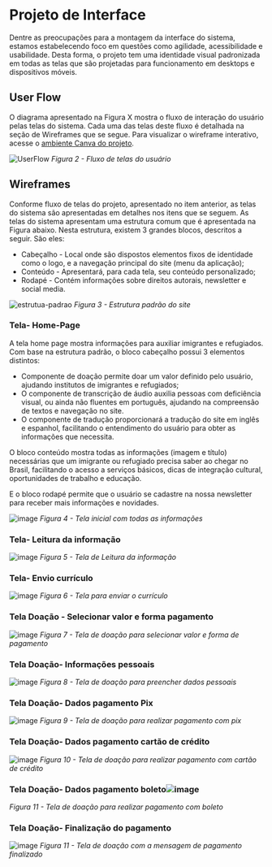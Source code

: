 
# Projeto de Interface

Dentre as preocupações para a montagem da interface do sistema, estamos estabelecendo foco em questões como agilidade, acessibilidade e usabilidade. Desta forma, o projeto tem uma identidade visual padronizada em todas as telas que são projetadas para funcionamento em desktops e dispositivos móveis.


## User Flow
O diagrama apresentado na Figura X mostra o fluxo de interação do usuário pelas telas do sistema. Cada uma das telas deste fluxo é detalhada na seção de Wireframes que se segue. Para visualizar o wireframe interativo, acesse o [ambiente Canva do projeto](https://www.canva.com/design/DAFfUhRQzJM/slz_UaO9ao0CTZFsXiB_Bg/edit?analyticsCorrelationId=982b0837-b935-4070-9337-4f9de4c075ed).

![UserFlow](https://user-images.githubusercontent.com/93337008/232207355-f43b1a5c-55d9-4b75-91f8-fe0e238befd4.PNG)
*Figura 2 - Fluxo de telas do usuário*


## Wireframes
Conforme fluxo de telas do projeto, apresentado no item anterior, as telas do sistema são apresentadas em detalhes nos itens que se seguem. As telas do sistema apresentam uma estrutura comum que é apresentada na Figura abaixo. Nesta estrutura, existem 3 grandes blocos, descritos a seguir. São eles:

- Cabeçalho - Local onde são dispostos elementos fixos de identidade como o logo, e a navegação principal do site (menu da aplicação); 
- Conteúdo -  Apresentará, para cada tela, seu conteúdo personalizado;
- Rodapé -  Contém informações sobre direitos autorais, newsletter e social media.

![estrutua-padrao](https://user-images.githubusercontent.com/93337008/232315869-01305876-2750-4d61-9b16-63a0b154256b.PNG)
*Figura 3 - Estrutura padrão do site*

### Tela- Home-Page
A tela home page mostra informações para auxiliar imigrantes e refugiados.
Com base na estrutura padrão, o bloco cabeçalho possui 3 elementos distintos:
- Componente de doação permite doar um valor definido pelo usuário, ajudando institutos de imigrantes e refugiados;
- O componente de transcrição de áudio auxilia pessoas com deficiência visual, ou ainda não fluentes em português, ajudando na compreensão de textos e navegação no site.
- O componente de tradução proporcionará a tradução do site em inglês e espanhol, facilitando o entendimento do usuário para obter as informações que necessita.

O bloco conteúdo mostra todas as informações (imagem e título) necessárias que um imigrante ou refugiado precisa saber ao chegar no Brasil, facilitando o acesso a serviços básicos, dicas de integração cultural, oportunidades de trabalho e educação.

E o bloco rodapé permite que o usuário se cadastre na nossa newsletter para receber mais informações e novidades.

![image](https://user-images.githubusercontent.com/93337008/232316113-1e9db7f4-17ef-4202-ac0c-9b87dbc94639.png)
*Figura 4 - Tela inicial com todas as informações*


### Tela- Leitura da informação
![image](https://user-images.githubusercontent.com/93337008/232530638-a7a08afc-4bb7-4cc1-970c-b353c5f5040b.png)
*Figura 5 - Tela de Leitura da informação*

### Tela- Envio currículo
![image](https://user-images.githubusercontent.com/93337008/232544007-a996f77b-1453-4c5b-929e-ead8c5adc4ff.png)
*Figura 6 - Tela para enviar o currículo*

### Tela Doação - Selecionar valor e forma pagamento

![image](https://user-images.githubusercontent.com/93337008/232529636-493b6a72-fb69-465b-a4a4-822e4fa82b7e.png)
*Figura 7 - Tela de doação para selecionar valor e forma de pagamento*

### Tela Doação- Informações pessoais
![image](https://user-images.githubusercontent.com/93337008/232531674-e4b8217e-d0b1-4df4-a4af-0cfb8625a7cc.png)
*Figura 8 - Tela de doação para preencher dados pessoais*

### Tela Doação- Dados pagamento Pix
![image](https://user-images.githubusercontent.com/93337008/232532624-ebf78f1b-5531-42c2-ac8a-fadb62a3b2f2.png)
*Figura 9 - Tela de doação para realizar pagamento com pix*

### Tela Doação- Dados pagamento cartão de crédito
![image](https://user-images.githubusercontent.com/93337008/232533240-98a7a3f3-5dc0-450b-ab59-72a3543b9e66.png)
*Figura 10 - Tela de doação para realizar pagamento com cartão de crédito*

### Tela Doação- Dados pagamento boleto![image](https://user-images.githubusercontent.com/93337008/232556397-f48c5063-127b-42ff-bf67-550354c8062a.png)
*Figura 11 - Tela de doação para realizar pagamento com boleto*


### Tela Doação- Finalização do pagamento
![image](https://user-images.githubusercontent.com/93337008/232534155-0614762f-7237-41e9-99be-486ee12f67b6.png)
*Figura 11 - Tela de doação com a mensagem de pagamento finalizado*





